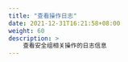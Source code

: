 ```yaml
---
title: "查看操作日志"
date: 2021-12-31T16:21:58+08:00
weight: 60
description: >
    查看安全组相关操作的日志信息
---
```


